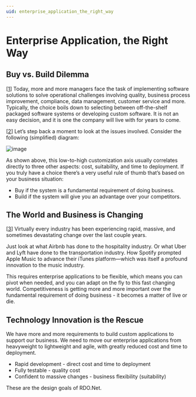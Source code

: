 ```yaml
---
uid: enterprise_application_the_right_way
---
```


# Enterprise Application, the Right Way

## Buy vs. Build Dilemma

[[1]] Today, more and more managers face the task of implementing software solutions to solve operational challenges involving quality, business process improvement, compliance, data management, customer service and more. Typically, the choice boils down to selecting between off-the-shelf packaged software systems or developing custom software. It is not an easy decision, and it is one the company will live with for years to come.

[[2]] Let’s step back a moment to look at the issues involved. Consider the following (simplified) diagram:

![image](/images/BuyVsBuild.jpg)

As shown above, this low-to-high customization axis usually correlates directly to three other aspects: cost, suitability, and time to deployment. If you truly have a choice there’s a very useful rule of thumb that’s based on your business situation:

* Buy if the system is a fundamental requirement of doing business.
* Build if the system will give you an advantage over your competitors.

## The World and Business is Changing

[[3]] Virtually every industry has been experiencing rapid, massive, and sometimes devastating change over the last couple years.

Just look at what Airbnb has done to the hospitality industry. Or what Uber and Lyft have done to the transportation industry. How Spotify prompted Apple Music to advance their iTunes platform—which was itself a profound innovation to the music industry.

This requires enterprise applications to be flexible, which means you can pivot when needed, and you can adapt on the fly to this fast changing world. Competitiveness is getting more and more important over the fundamental requirement of doing business - it becomes a matter of live or die.

## Technology Innovation is the Rescue

We have more and more requirements to build custom applications to support our business. We need to move our enterprise applications from heavyweight to lightweight and agile, with greatly reduced cost and time to deployment.

* Rapid development - direct cost and time to deployment
* Fully testable - quality cost
* Confident to massive changes - business flexibility (suitability)

These are the design goals of RDO.Net.

[1]: https://espressomoon.com/packaged-or-custom-software/
[2]: http://www.baselinemag.com/c/a/Application-Development/Buy-vs-Build-Software-Applications-The-Eternal-Dilemma/1
[3]: https://www.forbes.com/sites/quora/2018/01/05/how-can-businesses-adapt-to-a-rapidly-changing-world/#57b42a925930
